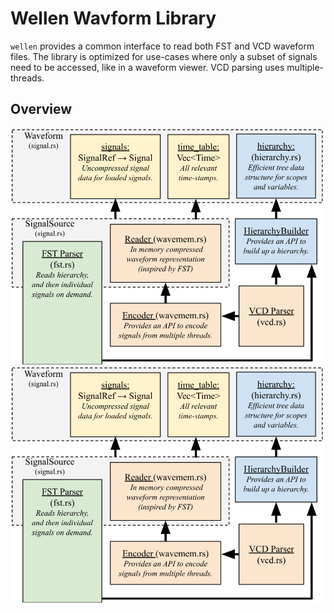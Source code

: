 # Wellen Wavform Library

`wellen` provides a common interface to read both FST and VCD waveform files.
The library is optimized for use-cases where only a subset of signals need to
be accessed, like in a waveform viewer.
VCD parsing uses multiple-threads.

## Overview

![Overview of wellen components](./wellen_overview.svg)
<img src="./wellen_overview.svg">
